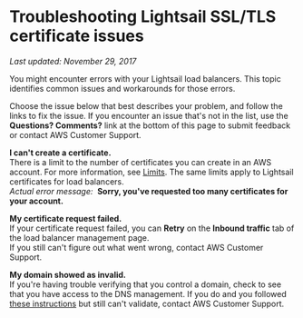 # Troubleshooting Lightsail SSL/TLS certificate issues<a name="troubleshooting-tls-ssl-certificate-issues"></a>

 *Last updated: November 29, 2017* 

You might encounter errors with your Lightsail load balancers\. This topic identifies common issues and workarounds for those errors\.

Choose the issue below that best describes your problem, and follow the links to fix the issue\. If you encounter an issue that's not in the list, use the **Questions? Comments?** link at the bottom of this page to submit feedback or contact AWS Customer Support\.

**I can't create a certificate\.**  
There is a limit to the number of certificates you can create in an AWS account\. For more information, see [Limits](http://docs.aws.amazon.com/acm/latest/userguide/acm-limits.html)\. The same limits apply to Lightsail certificates for load balancers\.  
*Actual error message:*  **Sorry, you've requested too many certificates for your account\.**

**My certificate request failed\.**  
If your certificate request failed, you can **Retry** on the **Inbound traffic** tab of the load balancer management page\.  
If you still can't figure out what went wrong, contact AWS Customer Support\.

**My domain showed as invalid\.**  
If you're having trouble verifying that you control a domain, check to see that you have access to the DNS management\. If you do and you followed [these instructions](understanding-tls-ssl-certificates-in-lightsail-https.md) but still can't validate, contact AWS Customer Support\.